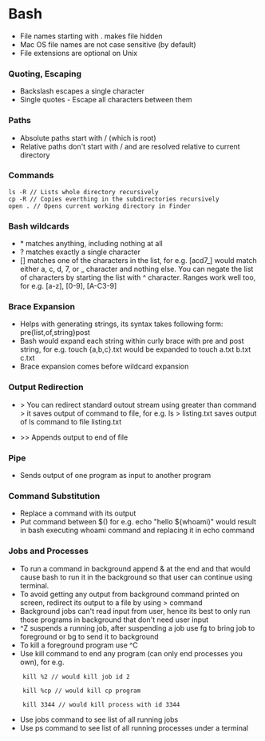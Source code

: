 # Bash
* File names starting with . makes file hidden
* Mac OS file names are not case sensitive (by default)
* File extensions are optional on Unix

### Quoting, Escaping
* Backslash escapes a single character
* Single quotes - Escape all characters between them

### Paths
* Absolute paths start with / (which is root)
* Relative paths don't start with / and are resolved relative to current directory

### Commands
```
ls -R // Lists whole directory recursively
cp -R // Copies everthing in the subdirectories recursively
open . // Opens current working directory in Finder
```


### Bash wildcards 

* \* matches anything, including nothing at all 
* ? matches exactly a single character 
* [] matches one of the characters in the list, for e.g. [acd7_] would match either a, c, d, 7, or _ character and nothing else. You can negate the list of characters by starting the list with ^ character. Ranges work well too, for e.g. [a-z], [0-9], [A-C3-9]

  

### Brace Expansion 
* Helps with generating strings, its syntax takes following form: pre{list,of,string}post 
* Bash would expand each string within curly brace with pre and post string, for e.g. touch {a,b,c}.txt would be expanded to touch a.txt b.txt c.txt 
* Brace expansion comes before wildcard expansion 

  

### Output Redirection 
* \> You can redirect standard outout stream using greater than command > it saves output of command to file, for e.g. ls > listing.txt saves output of ls command to file listing.txt 

* \>> Appends output to end of file 

  

### Pipe  
* Sends output of one program as input to another program 


### Command Substitution  
* Replace a command with its output 
* Put command between $() for e.g. echo "hello ${whoami)" would result in bash executing whoami command and replacing it in echo command 


### Jobs and Processes  
* To run a command in background append & at the end and that would cause bash to run it in the background so that user can continue using terminal. 
* To avoid getting any output from background command printed on screen, redirect its output to a file by using > command 
* Background jobs can't read input from user, hence its best to only run those programs in background that don't need user input 
* ^Z suspends a running job, after suspending a job use fg to bring job to foreground or bg to send it to background 
* To kill a foreground program use ^C 
* Use kill command to end any program (can only end processes you own), for e.g.  
```
    kill %2 // would kill job id 2 

    kill %cp // would kill cp program 

    kill 3344 // would kill process with id 3344 
```
* Use jobs command to see list of all running jobs 
* Use ps command to see list of all running processes under a terminal
